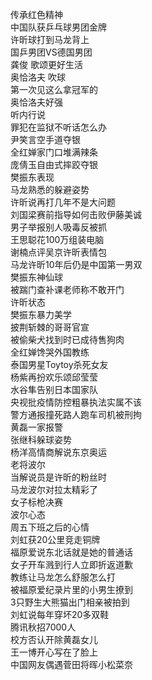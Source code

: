 传承红色精神  
中国队获乒乓球男团金牌  
许昕球打到马龙背上  
国乒男团VS德国男团  
龚俊 歌颂更好生活  
奥恰洛夫 吹球  
第一次见这么拿冠军的  
奥恰洛夫好强  
听内行说  
罪犯在监狱不听话怎么办  
尹笑言空手道夺银  
全红婵家门口堆满辣条  
庞倩玉自由式摔跤夺银  
樊振东表现  
马龙熟悉的躲避姿势  
许昕说再打几年不是大问题  
刘国梁赛前指导如何击败伊藤美诚  
男子举报别人吸毒反被抓  
王思聪花100万组装电脑  
谢楠点评吴京许昕表情包  
马龙许昕10年后仍是中国第一男双  
樊振东神仙球  
被踹门查补课老师称不敢开门  
许昕状态  
樊振东暴力美学  
披荆斩棘的哥哥官宣  
被偷柴犬找到时已成待售狗肉  
全红婵馋哭外国教练  
泰国男星Toytoy杀死女友  
杨紫再扮欢乐颂邱莹莹  
水谷隼告别日本国家队  
央视批疫情防控粗暴执法实属不该  
警方通报撞死路人跑车司机被刑拘  
黄磊一家报警  
张继科躲球姿势  
杨洋高情商解说东京奥运  
老将波尔  
当解说员是许昕的粉丝时  
马龙波尔对拉太精彩了  
女子标枪决赛  
波尔心态  
周五下班之后的心情  
刘虹获20公里竞走铜牌  
福原爱说东北话就是她的普通话  
女子开车溅到行人立即折返道歉  
教练让马龙怎么舒服怎么打  
被福原爱纪录片里的小男生撩到  
3只野生大熊猫出门相亲被拍到  
刘虹说每年穿坏20多双鞋  
腾讯秋招7000人  
校方否认开除黄磊女儿  
王一博开心写在了脸上  
中国网友偶遇菅田将晖小松菜奈  
